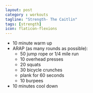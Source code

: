 ```yaml
---
layout: post
category : workouts
tagline: "Strength- The Caitlin"
tags: [strength]
icon: flaticon-flexions
---
```


* 10 minute warm up
* ARAP (as many rounds as possible):
    - 50 jump rope or 1/4 mile run
    - 10 overhead presses
    - 20 squats
    - 30 bicycle crunches
    - plank for 60 seconds
    - 10 burpees
* 10 minutes cool down
